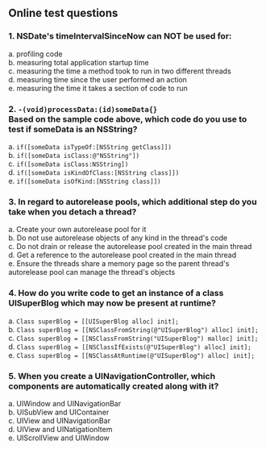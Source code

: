 ## Online test questions
### 1. NSDate's timeIntervalSinceNow can NOT be used for:
   a. profiling code<br>
   b. measuring total application startup time<br>
   c. measuring the time a method took to run in two different threads<br>
   d. measuring time since the user performed an action<br>
   e. measuring the time it takes a section of code to run<br>
### 2. `-(void)processData:(id)someData{}`<br>Based on the sample code above, which code do you use to test if someData is an NSString?
   a. ```if([someData isTypeOf:[NSString getClass]])```<br>
   b. ```if([someData isClass:@"NSString"])```<br>
   c. ```if([someData isClass:NSString])```<br>
   d. ```if([someData isKindOfClass:[NSString class]])```<br>
   e. ```if([someData isOfKind:[NSString class]])```<br>
### 3. In regard to autorelease pools, which additional step do you take when you detach a thread?
   a. Create your own autorelease pool for it<br>
   b. Do not use autorelease objects of any kind in the thread's code<br>
   c. Do not drain or release the autorelease pool created in the main thread<br>
   d. Get a reference to the autorelease pool created in the main thread<br>
   e. Ensure the threads share a memory page so the parent thread's autorelease pool can manage the thread's objects<br>
### 4. How do you write code to get an instance of a class UISuperBlog which may now be present at runtime?
   a. `Class superBlog = [[UISuperBlog alloc] init];`<br>
   b. `Class superBlog = [[NSClassFromString(@"UISuperBlog") alloc] init];`<br>
   c. `Class superBlog = [[NSClassFromString("UISuperBlog") malloc] init];`<br>
   d. `Class superBlog = [[NSClassIfExists(@"UISuperBlog") alloc] init];`<br>
   e. `Class superBlog = [[NSClassAtRuntime(@"UISuperBlog") alloc] init];`<br>
### 5. When you create a UINavigationController, which components are automatically created along with it?
   a. UIWindow and UINavigationBar<br>
   b. UISubView and UIContainer<br>
   c. UIView and UINavigationBar<br>
   d. UIView and UINatigationItem<br>
   e. UIScrollView and UIWindow<br>
